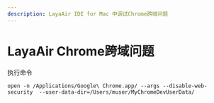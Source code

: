 ```yaml
---
description: LayaAir IDE for Mac 中调试Chrome跨域问题
---
```


# LayaAir Chrome跨域问题

执行命令

```text
open -n /Applications/Google\ Chrome.app/ --args --disable-web-security  --user-data-dir=/Users/muser/MyChromeDevUserData/
```

